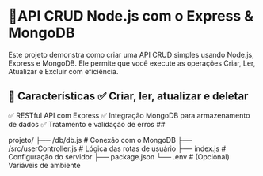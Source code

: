 # 🚀API CRUD Node.js com o Express & MongoDB 

Este projeto demonstra como criar uma API CRUD simples usando Node.js, Express e MongoDB. 
Ele permite que você execute as operações Criar, Ler, Atualizar e Excluir com eficiência. 



## 📝 Características ✅ Criar, ler, atualizar e deletar 
✅ RESTful API com Express 
✅ Integração MongoDB para armazenamento de dados 
✅ Tratamento e validação de erros ## 

projeto/
├── /db/db.js       # Conexão com o MongoDB
├── /src/userController.js # Lógica das rotas de usuário
├── index.js          # Configuração do servidor
├── package.json
└── .env              # (Opcional) Variáveis de ambiente
